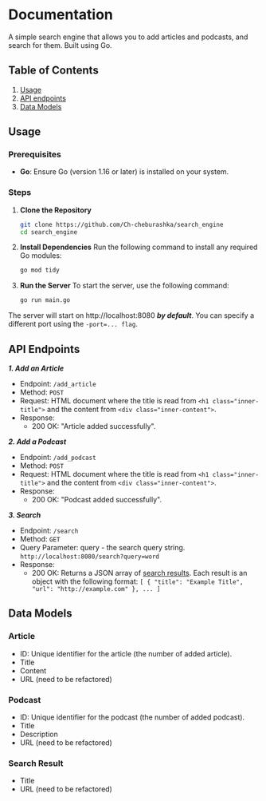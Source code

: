 # Documentation

A simple search engine that allows you to add articles and podcasts, and search for them. Built using Go.

## Table of Contents
1. [Usage](#usage)
2. [API endpoints](#api-endpoints)
3. [Data Models](#data-models)

## Usage

### Prerequisites

- **Go**: Ensure Go (version 1.16 or later) is installed on your system.
### Steps

1. **Clone the Repository**
    ```bash
    git clone https://github.com/Ch-cheburashka/search_engine
    cd search_engine
    ```
2. **Install Dependencies**
   Run the following command to install any required Go modules:
    ```bash
    go mod tidy
    ```

3. **Run the Server**
   To start the server, use the following command: 
    ```bash
    go run main.go
   ```

The server will start on http://localhost:8080 ***by default***. You can specify a different port using the `-port=... flag`.

## API Endpoints 
***1. Add an Article***
  -  Endpoint: `/add_article`
  - Method: `POST`
  - Request: HTML document where the title is read from `<h1 class="inner-title">` and the content from `<div class="inner-content">`.
  - Response:
    - 200 OK: "Article added successfully".

***2. Add a Podcast***
 - Endpoint: `/add_podcast`
 - Method: `POST`
 - Request: HTML document where the title is read from `<h1 class="inner-title">` and the content from `<div class="inner-content">`.
 - Response:
   - 200 OK: "Podcast added successfully".

***3. Search***
 - Endpoint: `/search`
 - Method: `GET`
 - Query Parameter: query - the search query string. `http://localhost:8080/search?query=word`
 - Response:
     - 200 OK: Returns a JSON array of [search results](#search-result). Each result is an object with the following format:
       `[ { "title": "Example Title", "url": "http://example.com" }, ... ]`


## Data Models
### Article
- ID: Unique identifier for the article (the number of added article).
- Title
- Content
- URL (need to be refactored)

### Podcast
- ID: Unique identifier for the podcast (the number of added podcast).
- Title
- Description
- URL (need to be refactored)

### Search Result
- Title
- URL (need to be refactored)